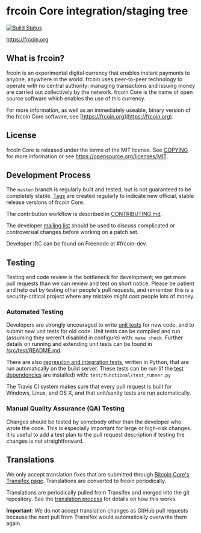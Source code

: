 frcoin Core integration/staging tree
=====================================

[![Build Status](https://travis-ci.org/fgshop/frcoin.svg?branch=master)](https://travis-ci.org/fgshop/frcoin)

https://frcoin.org

What is frcoin?
----------------

frcoin is an experimental digital currency that enables instant payments to
anyone, anywhere in the world. frcoin uses peer-to-peer technology to operate
with no central authority: managing transactions and issuing money are carried
out collectively by the network. frcoin Core is the name of open source
software which enables the use of this currency.

For more information, as well as an immediately useable, binary version of
the frcoin Core software, see [https://frcoin.org](https://frcoin.org).

License
-------

frcoin Core is released under the terms of the MIT license. See [COPYING](COPYING) for more
information or see https://opensource.org/licenses/MIT.

Development Process
-------------------

The `master` branch is regularly built and tested, but is not guaranteed to be
completely stable. [Tags](https://github.com/fgshop/frcoin/tags) are created
regularly to indicate new official, stable release versions of frcoin Core.

The contribution workflow is described in [CONTRIBUTING.md](CONTRIBUTING.md).

The developer [mailing list](https://groups.google.com/forum/#!forum/frcoin-dev)
should be used to discuss complicated or controversial changes before working
on a patch set.

Developer IRC can be found on Freenode at #frcoin-dev.

Testing
-------

Testing and code review is the bottleneck for development; we get more pull
requests than we can review and test on short notice. Please be patient and help out by testing
other people's pull requests, and remember this is a security-critical project where any mistake might cost people
lots of money.

### Automated Testing

Developers are strongly encouraged to write [unit tests](src/test/README.md) for new code, and to
submit new unit tests for old code. Unit tests can be compiled and run
(assuming they weren't disabled in configure) with: `make check`. Further details on running
and extending unit tests can be found in [/src/test/README.md](/src/test/README.md).

There are also [regression and integration tests](/test), written
in Python, that are run automatically on the build server.
These tests can be run (if the [test dependencies](/test) are installed) with: `test/functional/test_runner.py`

The Travis CI system makes sure that every pull request is built for Windows, Linux, and OS X, and that unit/sanity tests are run automatically.

### Manual Quality Assurance (QA) Testing

Changes should be tested by somebody other than the developer who wrote the
code. This is especially important for large or high-risk changes. It is useful
to add a test plan to the pull request description if testing the changes is
not straightforward.

Translations
------------

We only accept translation fixes that are submitted through [Bitcoin Core's Transifex page](https://www.transifex.com/projects/p/bitcoin/).
Translations are converted to frcoin periodically.

Translations are periodically pulled from Transifex and merged into the git repository. See the
[translation process](doc/translation_process.md) for details on how this works.

**Important**: We do not accept translation changes as GitHub pull requests because the next
pull from Transifex would automatically overwrite them again.
